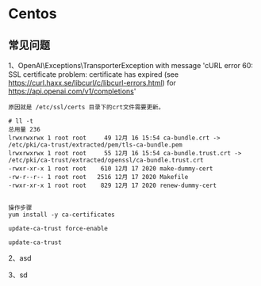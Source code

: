 # Centos

## 常见问题

1、OpenAI\Exceptions\TransporterException with message 'cURL error 60: SSL certificate problem: certificate has expired (see https://curl.haxx.se/libcurl/c/libcurl-errors.html) for https://api.openai.com/v1/completions'

```shell
原因就是 /etc/ssl/certs 目录下的crt文件需要更新。

# ll -t
总用量 236
lrwxrwxrwx 1 root root     49 12月 16 15:54 ca-bundle.crt -> /etc/pki/ca-trust/extracted/pem/tls-ca-bundle.pem
lrwxrwxrwx 1 root root     55 12月 16 15:54 ca-bundle.trust.crt -> /etc/pki/ca-trust/extracted/openssl/ca-bundle.trust.crt
-rwxr-xr-x 1 root root    610 12月 17 2020 make-dummy-cert
-rw-r--r-- 1 root root   2516 12月 17 2020 Makefile
-rwxr-xr-x 1 root root    829 12月 17 2020 renew-dummy-cert


操作步骤
yum install -y ca-certificates

update-ca-trust force-enable

update-ca-trust
```



2、asd

3、sd